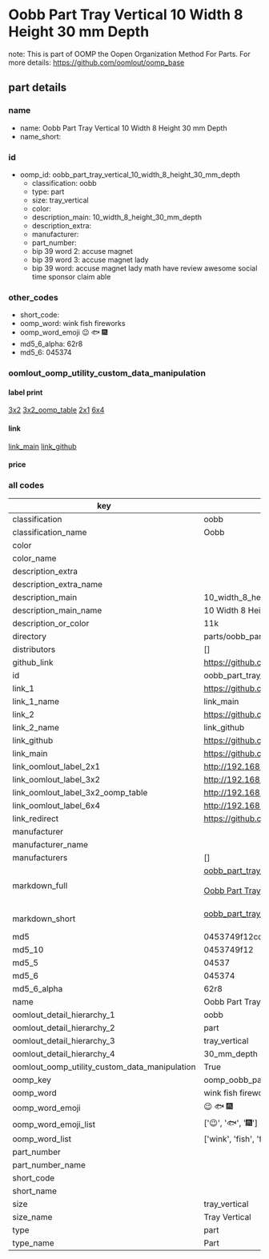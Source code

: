 # Oobb Part Tray Vertical 10 Width 8 Height 30 mm Depth  

note: This is part of OOMP the Oopen Organization Method For Parts. For more details: https://github.com/oomlout/oomp_base

##  part details
  







### name
* name: Oobb Part Tray Vertical 10 Width 8 Height 30 mm Depth
* name_short: 
### id
* oomp_id: oobb_part_tray_vertical_10_width_8_height_30_mm_depth
  * classification: oobb
  * type: part
  * size: tray_vertical
  * color: 
  * description_main: 10_width_8_height_30_mm_depth
  * description_extra: 
  * manufacturer: 
  * part_number: 
  * bip 39 word 2: accuse magnet
  * bip 39 word 3: accuse magnet lady
  * bip 39 word: accuse magnet lady math have review awesome social time sponsor claim able

### other_codes
* short_code: 
* oomp_word: wink fish fireworks
* oomp_word_emoji :wink: :fish: :fireworks:
* md5_6_alpha: 62r8
* md5_6: 045374






### oomlout_oomp_utility_custom_data_manipulation
#### label print
[3x2](http://192.168.1.245:1112/?label=oomp%2062r8)
[3x2_oomp_table](http://192.168.1.108:1112/?label=oomp%2062r8)
[2x1](http://192.168.1.242:1112/?label=oomp%2062r8)
[6x4](http://192.168.1.55:1112/?label=oomp%2062r8)    

#### link

[link_main](https://github.com/oomlout/oomlout_oomp_version_1_messy/tree/main/parts/oobb_part_tray_vertical_10_width_8_height_30_mm_depth) [link_github](https://github.com/oomlout/oomlout_oomp_version_1_messy/tree/main/parts/oobb_part_tray_vertical_10_width_8_height_30_mm_depth)                             

#### price







### all codes 
| key | value |  
| --- | --- |  
| classification | oobb |  
| classification_name | Oobb |  
| color |  |  
| color_name |  |  
| description_extra |  |  
| description_extra_name |  |  
| description_main | 10_width_8_height_30_mm_depth |  
| description_main_name | 10 Width 8 Height 30 mm Depth |  
| description_or_color | 11k |  
| directory | parts/oobb_part_tray_vertical_10_width_8_height_30_mm_depth |  
| distributors | [] |  
| github_link | https://github.com/oomlout/oomlout_oomp_part_src/tree/main/parts/oobb_part_tray_vertical_10_width_8_height_30_mm_depth |  
| id | oobb_part_tray_vertical_10_width_8_height_30_mm_depth |  
| link_1 | https://github.com/oomlout/oomlout_oomp_version_1_messy/tree/main/parts/oobb_part_tray_vertical_10_width_8_height_30_mm_depth |  
| link_1_name | link_main |  
| link_2 | https://github.com/oomlout/oomlout_oomp_version_1_messy/tree/main/parts/oobb_part_tray_vertical_10_width_8_height_30_mm_depth |  
| link_2_name | link_github |  
| link_github | https://github.com/oomlout/oomlout_oomp_version_1_messy/tree/main/parts/oobb_part_tray_vertical_10_width_8_height_30_mm_depth |  
| link_main | https://github.com/oomlout/oomlout_oomp_version_1_messy/tree/main/parts/oobb_part_tray_vertical_10_width_8_height_30_mm_depth |  
| link_oomlout_label_2x1 | http://192.168.1.242:1112/?label=oomp%2062r8 |  
| link_oomlout_label_3x2 | http://192.168.1.245:1112/?label=oomp%2062r8 |  
| link_oomlout_label_3x2_oomp_table | http://192.168.1.108:1112/?label=oomp%2062r8 |  
| link_oomlout_label_6x4 | http://192.168.1.55:1112/?label=oomp%2062r8 |  
| link_redirect | https://github.com/oomlout/oomlout_oomp_version_1_messy/tree/main/parts/oobb_part_tray_vertical_10_width_8_height_30_mm_depth |  
| manufacturer |  |  
| manufacturer_name |  |  
| manufacturers | [] |  
| markdown_full | [oobb_part_tray_vertical_10_width_8_height_30_mm_depth](none)<br>[](none)<br>[Oobb Part Tray Vertical 10 Width 8 Height 30 Mm Depth](none)<br><br> |  
| markdown_short | [oobb_part_tray_vertical_10_width_8_height_30_mm_depth](none)<br><br> |  
| md5 | 0453749f12cde212e234d890f921780d |  
| md5_10 | 0453749f12 |  
| md5_5 | 04537 |  
| md5_6 | 045374 |  
| md5_6_alpha | 62r8 |  
| name | Oobb Part Tray Vertical 10 Width 8 Height 30 mm Depth |  
| oomlout_detail_hierarchy_1 | oobb |  
| oomlout_detail_hierarchy_2 | part |  
| oomlout_detail_hierarchy_3 | tray_vertical |  
| oomlout_detail_hierarchy_4 | 30_mm_depth |  
| oomlout_oomp_utility_custom_data_manipulation | True |  
| oomp_key | oomp_oobb_part_tray_vertical_10_width_8_height_30_mm_depth |  
| oomp_word | wink fish fireworks |  
| oomp_word_emoji | :wink: :fish: :fireworks: |  
| oomp_word_emoji_list | [':wink:', ':fish:', ':fireworks:'] |  
| oomp_word_list | ['wink', 'fish', 'fireworks'] |  
| part_number |  |  
| part_number_name |  |  
| short_code |  |  
| short_name |  |  
| size | tray_vertical |  
| size_name | Tray Vertical |  
| type | part |  
| type_name | Part |  
